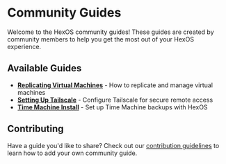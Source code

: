 # Community Guides

Welcome to the HexOS community guides! These guides are created by community members to help you get the most out of your HexOS experience.

## Available Guides

- [**Replicating Virtual Machines**](./ReplicatingVirtualMachines) - How to replicate and manage virtual machines
- [**Setting Up Tailscale**](./SettingUpTailscale) - Configure Tailscale for secure remote access
- [**Time Machine Install**](./TimeMachineInstall) - Set up Time Machine backups with HexOS

## Contributing

Have a guide you'd like to share? Check out our [contribution guidelines](../) to learn how to add your own community guide.